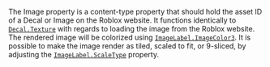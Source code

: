 The Image property is a content-type property that should hold the asset
ID of a Decal or Image on the Roblox website. It functions identically to
[`Decal.Texture`](https://create.roblox.com/docs/reference/engine/classes/Decal#Texture) with regards to loading the image from the Roblox
website. The rendered image will be colorized using
[`ImageLabel.ImageColor3`](https://create.roblox.com/docs/reference/engine/classes/ImageLabel#ImageColor3). It is possible to make the image render as
tiled, scaled to fit, or 9-sliced, by adjusting the
[`ImageLabel.ScaleType`](https://create.roblox.com/docs/reference/engine/classes/ImageLabel#ScaleType) property.